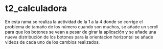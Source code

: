 # t2_calculadora
En esta rama se realiza la actividad de la 1 a la 4
donde se corrige el problema de tamaño de los número cuando son muchos,
se añade un scroll para que los botones se vean a pesar de girar la aplicación
y se añade una nueva distribución de los botones para la orientacion horizontal 
se añade videos de cada uno de los cambios realizados.
